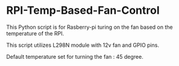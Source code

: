 # RPI-Temp-Based-Fan-Control


This Python script is for Rasberry-pi turing on the fan based on the temperature of the RPI. 

This script utilizes L298N module with 12v fan and GPIO pins.

Default temperature set for turning the fan : 45 degree.



